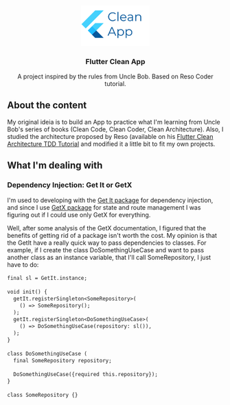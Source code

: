 <div align="center">
  <img src="assets/images/cleanapp.png" alt="Logo" width="160">

  <h3 align="center">Flutter Clean App</h3>

  <p align="center">
    A project inspired by the rules from Uncle Bob. Based on Reso Coder tutorial.
  </p>
</div>

## About the content

My original ideia is to build an App to practice what I'm learning from Uncle Bob's series of books (Clean Code, Clean Coder, Clean Architecture). Also, I studied the architecture proposed by Reso (available on his [Flutter Clean Architecture TDD Tutorial](https://resocoder.com/flutter-clean-architecture-tdd/) and modified it a little bit to fit my own projects.

## What I'm dealing with

### Dependency Injection: Get It or GetX
I'm used to developing with the [Get It package](https://pub.dev/packages/get_it) for dependency injection, and since I use [GetX package](https://pub.dev/packages/get) for state and route management I was figuring out if I could use only GetX for everything.

Well, after some analysis of the GetX documentation, I figured that the benefits of getting rid of a package isn't worth the cost. My opinion is that the GetIt have a really quick way to pass dependencies to classes. For example, if I create the class DoSomethingUseCase and want to pass another class as an instance variable, that I'll call SomeRepository, I just have to do:

```
final sl = GetIt.instance;

void init() {
  getIt.registerSingleton<SomeRepository>(
    () => SomeRepository();
  );
  getIt.registerSingleton<DoSomethingUseCase>(
    () => DoSomethingUseCase(repository: sl()),
  );
}

class DoSomethingUseCase (
  final SomeRepository repository;
  
  DoSomethingUseCase({required this.repository});
}

class SomeRepository {}
```

